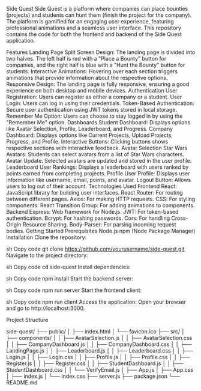 Side Quest
Side Quest is a platform where companies can place bounties (projects) and students can hunt them (finish the project for the company). The platform is gamified for an engaging user experience, featuring professional animations and a seamless user interface. This repository contains the code for both the frontend and backend of the Side Quest application.

Features
Landing Page
Split Screen Design: The landing page is divided into two halves. The left half is red with a "Place a Bounty" button for companies, and the right half is blue with a "Hunt the Bounty" button for students.
Interactive Animations: Hovering over each section triggers animations that provide information about the respective options.
Responsive Design: The landing page is fully responsive, ensuring a good experience on both desktop and mobile devices.
Authentication
User Registration: Users can register as either a company or a student.
User Login: Users can log in using their credentials.
Token-Based Authentication: Secure user authentication using JWT tokens stored in local storage.
Remember Me Option: Users can choose to stay logged in by using the "Remember Me" option.
Dashboards
Student Dashboard: Displays options like Avatar Selection, Profile, Leaderboard, and Progress.
Company Dashboard: Displays options like Current Projects, Upload Projects, Progress, and Profile.
Interactive Buttons: Clicking buttons shows respective sections with interactive feedback.
Avatar Selection
Star Wars Avatars: Students can select avatars from a list of Star Wars characters.
Avatar Update: Selected avatars are updated and stored in the user profile.
Leaderboard
User Rankings: Displays a leaderboard with users ranked by points earned from completing projects.
Profile
User Profile: Displays user information like username, email, points, and avatar.
Logout Button: Allows users to log out of their account.
Technologies Used
Frontend
React: JavaScript library for building user interfaces.
React Router: For routing between different pages.
Axios: For making HTTP requests.
CSS: For styling components.
React Transition Group: For adding animations to components.
Backend
Express: Web framework for Node.js.
JWT: For token-based authentication.
Bcrypt: For hashing passwords.
Cors: For handling Cross-Origin Resource Sharing.
Body-Parser: For parsing incoming request bodies.
Getting Started
Prerequisites
Node.js
npm (Node Package Manager)
Installation
Clone the repository:

sh
Copy code
git clone https://github.com/yourusername/side-quest.git
Navigate to the project directory:

sh
Copy code
cd side-quest
Install dependencies:

sh
Copy code
npm install
Start the backend server:

sh
Copy code
npm run server
Start the frontend client:

sh
Copy code
npm run client
Access the application:
Open your browser and go to http://localhost:3000.

Project Structure

side-quest/
├── public/
│   ├── index.html
│   └── favicon.ico
├── src/
│   ├── components/
│   │   ├── AvatarSelection.js
│   │   ├── AvatarSelection.css
│   │   ├── CompanyDashboard.js
│   │   ├── CompanyDashboard.css
│   │   ├── LandingPage.js
│   │   ├── Leaderboard.js
│   │   ├── Leaderboard.css
│   │   ├── Login.js
│   │   ├── Login.css
│   │   ├── Profile.js
│   │   ├── Profile.css
│   │   ├── Register.js
│   │   ├── Register.css
│   │   ├── StudentDashboard.js
│   │   ├── StudentDashboard.css
│   │   └── VerifyEmail.js
│   ├── App.js
│   ├── App.css
│   ├── index.js
│   └── index.css
├── server.js
├── package.json
└── README.md

